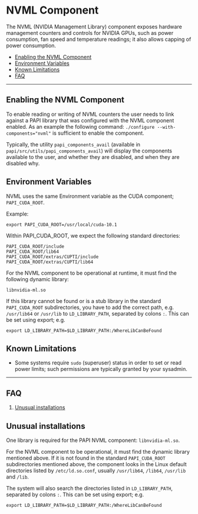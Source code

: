 # NVML Component

The NVML (NVIDIA Management Library) component exposes hardware management
counters and controls for NVIDIA GPUs, such as power consumption, fan speed and
temperature readings; it also allows capping of power consumption.

* [Enabling the NVML Component](#enabling-the-nvml-component)
* [Environment Variables](#environment-variables)
* [Known Limitations](#known-limitations)
* [FAQ](#faq)
***
## Enabling the NVML Component

To enable reading or writing of NVML counters the user needs to link
against a PAPI library that was configured with the NVML component enabled.
As an example the following command: `./configure --with-components="nvml"`
is sufficient to enable the component.

Typically, the utility `papi_components_avail` (available in
`papi/src/utils/papi_components_avail`) will display the components available
to the user, and whether they are disabled, and when they are disabled why.

## Environment Variables
NVML uses the same Environment variable as the CUDA component; `PAPI_CUDA_ROOT`.

Example:

    export PAPI_CUDA_ROOT=/usr/local/cuda-10.1

Within PAPI_CUDA_ROOT, we expect the following standard directories:

    PAPI_CUDA_ROOT/include
    PAPI_CUDA_ROOT/lib64
    PAPI_CUDA_ROOT/extras/CUPTI/include
    PAPI_CUDA_ROOT/extras/CUPTI/lib64

For the NVML component to be operational at runtime, it must find the following dynamic library:

    libnvidia-ml.so

If this library cannot be found or is a stub library in the standard `PAPI_CUDA_ROOT` subdirectories, you have to add the correct path, e.g. `/usr/lib64` or `/usr/lib` to `LD_LIBRARY_PATH`, separated by colons `:`. This can be set using export; e.g. 

    export LD_LIBRARY_PATH=$LD_LIBRARY_PATH:/WhereLibCanBeFound


## Known Limitations

* Some systems require `sudo` (superuser) status in order to set or read 
power limits; such permissions are typically granted by your sysadmin.
***

## FAQ

1. [Unusual installations](#unusual-installations)

## Unusual installations
One library is required for the PAPI NVML component: `libnvidia-ml.so`.  

For the NVML component to be operational, it must find the dynamic library
mentioned above. If it is not found in the standard `PAPI_CUDA_ROOT`
subdirectories mentioned above, the component looks in the Linux default
directories listed by `/etc/ld.so.conf`, usually `/usr/lib64`, `/lib64`,
`/usr/lib` and `/lib`. 

The system will also search the directories listed in `LD_LIBRARY_PATH`,
separated by colons `:`. This can be set using export; e.g. 

    export LD_LIBRARY_PATH=$LD_LIBRARY_PATH:/WhereLibCanBeFound

